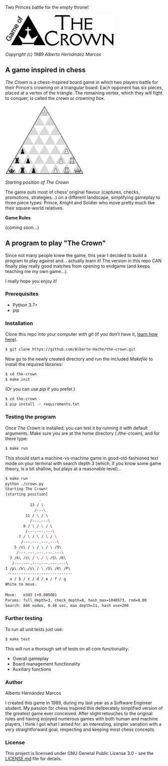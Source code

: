 Two Princes battle for the empty throne!

![The Crown](/thecrown/docs/TheCrown_logo_S.png)

*Copyright (c) 1989 Alberto Hernández Marcos*

## A game inspired in chess

*The Crown* is a chess-inspired board game in which two players battle for their Prince's crowning on a triangular board. Each opponent has six pieces, placed at a vertex of the triangle. The remaining vertex, which they will fight to conquer, is called the *crown* or *crowning box*.

<img src="thecrown/docs/TheCrown_StartingPosition.png" width="250">

*Starting position of The Crown*

The game puts most of chess' original flavour (captures, checks, promotions, strategies...) on a different landscape, simplifying gameplay to three piece types: Prince, Knight and Soldier who move pretty much like their square-world relatives.

**Game Rules**

(coming soon...)

## A program to play "The Crown"

Since not many people knew the game, this year I decided to build a program to play against and... actually learn it! The version in this repo CAN finally play really good matches from opening to endgame (and keeps teaching me my own game...).

I really hope you enjoy it!

### Prerequisites

- Python 3.7+
- pip

### Installation

Clone this repo into your computer with *git* (if you don't have it, [learn how here]).

[learn how here]: https://git-scm.com/book/en/v2/Getting-Started-Installing-Git

```bash
$ git clone https://github.com/Alberto-Hache/the-crown.git
```

Now go to the newly created directory and run the included *Makefile* to install the required libraries:


```bash
$ cd the-crown
$ make init
```

(Or you can use *pip* if you prefer.)

```bash
$ cd the-crown
$ pip install -r requirements.txt
```

### Testing the program

Once *The Crown* is installed, you can test it by running it with default arguments. 
Make sure you are at the home directory (./the-crown), and for there type:

```bash
$ make run
```

This should start a machine-vs-machine game in good-old-fashioned text mode on your terminal with search depth 3 (which, if you know some game theory, is a bit shallow, but plays at a reasonable level)...

```bash
$ make run
python ./crown.py
Starting The Crown!
[starting position]
               .
           13 / \ 
             /---\
         11 / \ / \ 
           /---.---\
        9 / \ / \ / \ 
         /---.---.---\
      7 / \ / \ / \ / \ 
       /---.---.---.---\
    5 /s\ / \ / \ / \ /S\ 
     /---.---.---.---.---\
  3 /k\ /s\ / \ / \ /S\ /K\ 
   /---.---.---.---.---.---\
1 /p\ /k\ /s\ / \ /S\ /K\ /P\ 
 ·---·---·---·---·---·---·---·
  a / b / c / d / e / f / g
White to move.

Move:   e3d3 (+0.88500)                                                         
Params: full_depth=3, check_depth=8, hash_max=1048573, rnd=0.00
Search: 846 nodes, 0.48 sec, max depth=11, hash use=260
```

### Further testing

To run all unit tests just use:

```bash
$ make test
```

This will run a thorough set of tests on all core functionality:

- Overall gameplay
- Board management functionality
- Auxiliary functions

### Author

Alberto Hernández Marcos

I created this game in 1989, during my last year as a Software Engineer student. My passion for chess inspired this deliberately simplified version of the greatest game ever conceived. After slight retouches to the original rules and having enjoyed numerous games with both human and machine players, I think I got what I aimed for: an interesting, simpler variation with a very straightforward goal, respecting and keeping most chess concepts.

### License

This project is licensed under GNU General Public License 3.0 - see the [LICENSE.md] file for details.

[LICENSE.md]: LICENSE

